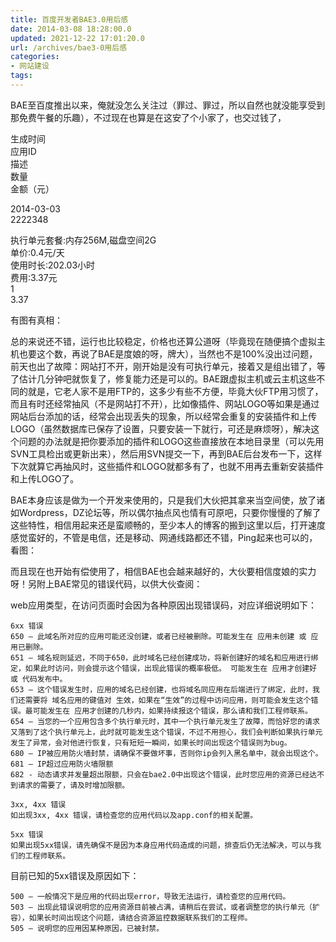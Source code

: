 ```yaml
---
title: 百度开发者BAE3.0用后感
date: 2014-03-08 18:28:00.0
updated: 2021-12-22 17:01:20.0
url: /archives/bae3-0用后感
categories: 
- 网站建设
tags: 
---
```


<p>BAE至百度推出以来，俺就没怎么关注过（罪过、罪过，所以自然也就没能享受到那免费午餐的乐趣），不过现在也算是在这安了个小家了，也交过钱了，</p><p>生成时间<br />应用ID<br />描述<br />数量<br />金额（元）</p><p>2014-03-03<br />2222348</p><p>执行单元套餐:内存256M,磁盘空间2G<br />单价:0.4元/天<br />使用时长:202.03小时<br />费用:3.37元<br />1<br />3.37</p><p>有图有真相：</p><p>总的来说还不错，运行也比较稳定，价格也还算公道呀（毕竟现在随便搞个虚拟主机也要这个数，再说了BAE是度娘的呀，牌大），当然也不是100%没出过问题，前天也出了故障：网站打不开，刚开始是没有可执行单元，接着又是组出错了，等了估计几分钟吧就恢复了，修复能力还是可以的。BAE跟虚拟主机或云主机这些不同的就是，它老人家不是用FTP的，这多少有些不方便，毕竟大伙FTP用习惯了，而且有时还经常抽风（不是网站打不开），比如像插件、网站LOGO等如果是通过网站后台添加的话，经常会出现丢失的现象，所以经常会重复的安装插件和上传LOGO（虽然数据库已保存了设置，只要安装一下就行，可还是麻烦呀），解决这个问题的办法就是把你要添加的插件和LOGO这些直接放在本地目录里（可以先用SVN工具检出或更新出来），然后用SVN提交一下，再到BAE后台发布一下，这样下次就算它再抽风时，这些插件和LOGO就都多有了，也就不用再去重新安装插件和上传LOGO了。</p><p>BAE本身应该是做为一个开发来使用的，只是我们大伙把其拿来当空间使，放了诸如Wordpress，DZ论坛等，所以偶尔抽点风也情有可原吧，只要你慢慢的了解了这些特性，相信用起来还是蛮顺畅的，至少本人的博客的搬到这里以后，打开速度感觉蛮好的，不管是电信，还是移动、网通线路都还不错，Ping起来也可以的，看图：</p><p>而且现在也开始有偿使用了，相信BAE也会越来越好的，大伙要相信度娘的实力呀！另附上BAE常见的错误代码，以供大伙查阅：</p><p>web应用类型，在访问页面时会因为各种原因出现错误码，对应详细说明如下：</p><pre><code>6xx 错误
650 – 此域名所对应的应用可能还没创建，或者已经被删除。可能发生在 应用未创建 或 应用已删除。
651 – 域名规则延迟，不同于650，此时域名已经创建成功，将新创建好的域名和应用进行绑定，如果此时访问，则会提示这个错误，出现此错误的概率极低。 可能发生在 应用才创建好 或 代码发布中。
653 – 这个错误发生时，应用的域名已经创建，也将域名同应用在后端进行了绑定，此时，我们还需要将 域名应用的键值对 生效，如果在“生效”的过程中访问应用，则可能会发生这个错误。最可能发生在 应用才创建的几秒内，如果持续报这个错误，那么请和我们工程师联系。
654 – 当您的一个应用包含多个执行单元时，其中一个执行单元发生了故障，而恰好您的请求又落到了这个执行单元上，此时就可能发生这个错误，不过不用担心，我们会判断如果执行单元发生了异常，会对他进行恢复，只有短短一瞬间，如果长时间出现这个错误则为bug。
680 – IP被应用防火墙封禁，请确保不要做坏事，否则你ip会列入黑名单中，就会出现这个。
681 – IP超过应用防火墙限额
682 - 动态请求并发量超出限额，只会在bae2.0中出现这个错误，此时您应用的资源已经达不到请求的需要了，请及时增加限额。
</code></pre><pre><code>3xx, 4xx 错误
如出现3xx, 4xx 错误，请检查您的应用代码以及app.conf的相关配置。
</code></pre><pre><code>5xx 错误
如果出现5xx错误，请先确保不是因为本身应用代码造成的问题，排查后仍无法解决，可以与我们的工程师联系。
</code></pre><p>目前已知的5xx错误及原因如下：</p><pre><code>500 – 一般情况下是应用的代码出现error，导致无法运行，请检查您的应用代码。
503 – 出现此错误说明您的应用资源目前被占满，请稍后在尝试，或者调整您的执行单元（扩容），如果长时间出现这个问题，请结合资源监控数据联系我们的工程师。
505 – 说明您的应用因某种原因，已被封禁。
</code></pre>